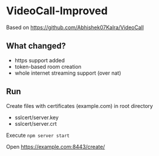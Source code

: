 # VideoCall-Improved
Based on https://github.com/Abhishek07Kalra/VideoCall

## What changed?
- https support added
- token-based room creation
- whole internet streaming support (over nat)

## Run
Create files with certificates (example.com) in root directory
- sslcert/server.key
- sslcert/server.crt

Execute
`npm server start`

Open https://example.com:8443/create/<token>
